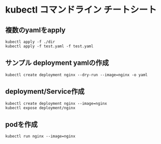 # kubectl コマンドライン チートシート

## 複数のyamlをapply
`kubectl apply -f ./dir`
<br>
`kubectl apply -f test.yaml -f test.yaml`


## サンプル deployment yamlの作成
`kubectl create deployment nginx --dry-run --image=nginx -o yaml`
<br>


## deployment/Service作成
`kubectl create deployment nginx --image=nginx`
<br>
`kubectl expose deployment/nginx`
<br>


## podを作成
`kubectl run nginx --image=nginx`
<br>
